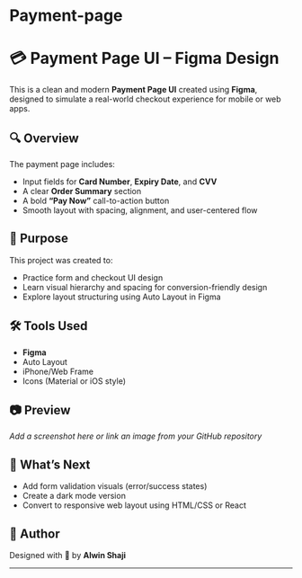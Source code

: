 # Payment-page
# 💳 Payment Page UI – Figma Design

This is a clean and modern **Payment Page UI** created using **Figma**, designed to simulate a real-world checkout experience for mobile or web apps.

## 🔍 Overview

The payment page includes:
- Input fields for **Card Number**, **Expiry Date**, and **CVV**
- A clear **Order Summary** section
- A bold **“Pay Now”** call-to-action button
- Smooth layout with spacing, alignment, and user-centered flow

## 🎯 Purpose

This project was created to:
- Practice form and checkout UI design
- Learn visual hierarchy and spacing for conversion-friendly design
- Explore layout structuring using Auto Layout in Figma

## 🛠 Tools Used

- **Figma**
- Auto Layout
- iPhone/Web Frame
- Icons (Material or iOS style)

## 📷 Preview

_Add a screenshot here or link an image from your GitHub repository_


## 🚀 What’s Next

- Add form validation visuals (error/success states)
- Create a dark mode version
- Convert to responsive web layout using HTML/CSS or React

## 🙌 Author

Designed with 💙 by **Alwin Shaji**

---

